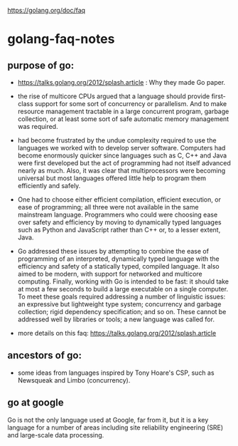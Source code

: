 https://golang.org/doc/faq

# golang-faq-notes

## purpose of go: 

- https://talks.golang.org/2012/splash.article : Why they made Go paper.

- the rise of multicore CPUs argued that a language should provide first-class support for some sort of concurrency or parallelism. And to make resource management tractable in a large concurrent program, garbage collection, or at least some sort of safe automatic memory management was required. 

- had become frustrated by the undue complexity required to use the languages we worked with to develop server software. Computers had become enormously quicker since languages such as C, C++ and Java were first developed but the act of programming had not itself advanced nearly as much. Also, it was clear that multiprocessors were becoming universal but most languages offered little help to program them efficiently and safely. 

-  One had to choose either efficient compilation, efficient execution, or ease of programming; all three were not available in the same mainstream language. Programmers who could were choosing ease over safety and efficiency by moving to dynamically typed languages such as Python and JavaScript rather than C++ or, to a lesser extent, Java.

- Go addressed these issues by attempting to combine the ease of programming of an interpreted, dynamically typed language with the efficiency and safety of a statically typed, compiled language. It also aimed to be modern, with support for networked and multicore computing. Finally, working with Go is intended to be fast: it should take at most a few seconds to build a large executable on a single computer. To meet these goals required addressing a number of linguistic issues: an expressive but lightweight type system; concurrency and garbage collection; rigid dependency specification; and so on. These cannot be addressed well by libraries or tools; a new language was called for. 

- more details on this faq: https://talks.golang.org/2012/splash.article

## ancestors of go: 

- some ideas from languages inspired by Tony Hoare's CSP, such as Newsqueak and Limbo (concurrency).

## go at google

Go is not the only language used at Google, far from it, but it is a key language for a number of areas including site reliability engineering (SRE) and large-scale data processing. 
